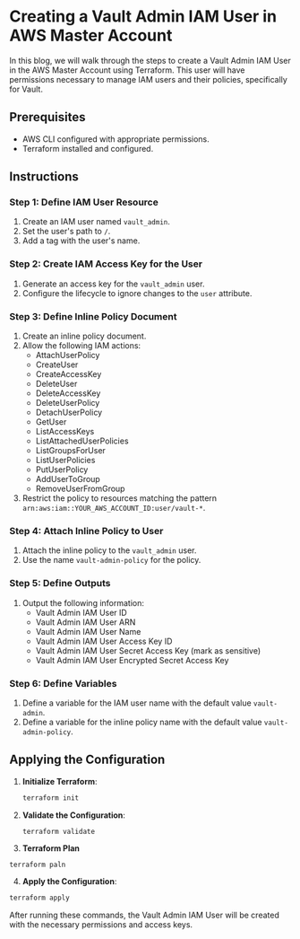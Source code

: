 
# Creating a Vault Admin IAM User in AWS Master Account

In this blog, we will walk through the steps to create a Vault Admin IAM User in the AWS Master Account using Terraform. This user will have permissions necessary to manage IAM users and their policies, specifically for Vault.

## Prerequisites

- AWS CLI configured with appropriate permissions.
- Terraform installed and configured.

## Instructions

### Step 1: Define IAM User Resource

1. Create an IAM user named `vault_admin`.
2. Set the user's path to `/`.
3. Add a tag with the user's name.

### Step 2: Create IAM Access Key for the User

1. Generate an access key for the `vault_admin` user.
2. Configure the lifecycle to ignore changes to the `user` attribute.

### Step 3: Define Inline Policy Document

1. Create an inline policy document.
2. Allow the following IAM actions:
    - AttachUserPolicy
    - CreateUser
    - CreateAccessKey
    - DeleteUser
    - DeleteAccessKey
    - DeleteUserPolicy
    - DetachUserPolicy
    - GetUser
    - ListAccessKeys
    - ListAttachedUserPolicies
    - ListGroupsForUser
    - ListUserPolicies
    - PutUserPolicy
    - AddUserToGroup
    - RemoveUserFromGroup
3. Restrict the policy to resources matching the pattern `arn:aws:iam::YOUR_AWS_ACCOUNT_ID:user/vault-*`.

### Step 4: Attach Inline Policy to User

1. Attach the inline policy to the `vault_admin` user.
2. Use the name `vault-admin-policy` for the policy.

### Step 5: Define Outputs

1. Output the following information:
    - Vault Admin IAM User ID
    - Vault Admin IAM User ARN
    - Vault Admin IAM User Name
    - Vault Admin IAM User Access Key ID
    - Vault Admin IAM User Secret Access Key (mark as sensitive)
    - Vault Admin IAM User Encrypted Secret Access Key

### Step 6: Define Variables

1. Define a variable for the IAM user name with the default value `vault-admin`.
2. Define a variable for the inline policy name with the default value `vault-admin-policy`.

## Applying the Configuration

1. **Initialize Terraform**: 
   ```bash
   terraform init
   ```

2. **Validate the Configuration**: 
   ```bash
   terraform validate
   ```

3. **Terraform Plan**
```
terraform paln
```


4.  **Apply the Configuration**: 
   ```bash
   terraform apply
   ```

After running these commands, the Vault Admin IAM User will be created with the necessary permissions and access keys.



